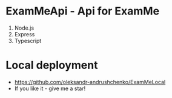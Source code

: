 # ExamMeApi - Api for ExamMe

1. Node.js 
2. Express 
3. Typescript

# Local deployment

* https://github.com/oleksandr-andrushchenko/ExamMeLocal
* If you like it - give me a star!